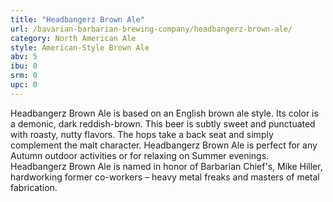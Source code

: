 ```yaml
---
title: "Headbangerz Brown Ale"
url: /bavarian-barbarian-brewing-company/headbangerz-brown-ale/
category: North American Ale
style: American-Style Brown Ale
abv: 5
ibu: 0
srm: 0
upc: 0
---
```

Headbangerz Brown Ale is based on an English brown ale style. Its color is a demonic, dark reddish-brown. This beer is subtly sweet and punctuated with roasty, nutty flavors. The hops take a back seat and simply complement the malt character.  Headbangerz Brown Ale is perfect for any Autumn outdoor activities or for relaxing on Summer evenings. Headbangerz Brown Ale is named in honor of Barbarian Chief's, Mike Hiller, hardworking former co-workers – heavy metal freaks and masters of metal fabrication.
